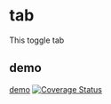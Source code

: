 # tab
This toggle tab
## demo
[demo](https://ycodeman.github.io/tab/)
[![Coverage Status](https://coveralls.io/repos/github/YcodeMan/tab/badge.svg)](https://coveralls.io/github/YcodeMan/tab)
